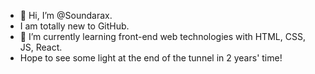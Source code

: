 - 👋 Hi, I’m @Soundarax.
- I am totally new to GitHub.
- 🌱 I’m currently learning front-end web technologies with HTML, CSS, JS, React.
- Hope to see some light at the end of the tunnel in 2 years' time!

<!---
Soundarax/Soundarax is a ✨ special ✨ repository because its `README.md` (this file) appears on your GitHub profile.
You can click the Preview link to take a look at your changes.
--->
